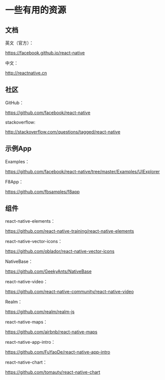 # 一些有用的资源

## 文档

英文（官方）：

https://facebook.github.io/react-native

中文：

http://reactnative.cn

## 社区

GitHub：

https://github.com/facebook/react-native

stackoverflow:

http://stackoverflow.com/questions/tagged/react-native


## 示例App

Examples：

https://github.com/facebook/react-native/tree/master/Examples/UIExplorer

F8App：

https://github.com/fbsamples/f8app

## 组件

react-native-elements：

https://github.com/react-native-training/react-native-elements

react-native-vector-icons：

https://github.com/oblador/react-native-vector-icons

NativeBase：

https://github.com/GeekyAnts/NativeBase

react-native-video：

https://github.com/react-native-community/react-native-video

Realm：

https://github.com/realm/realm-js

react-native-maps：

https://github.com/airbnb/react-native-maps

react-native-app-intro：

https://github.com/FuYaoDe/react-native-app-intro

react-native-chart：

https://github.com/tomauty/react-native-chart


